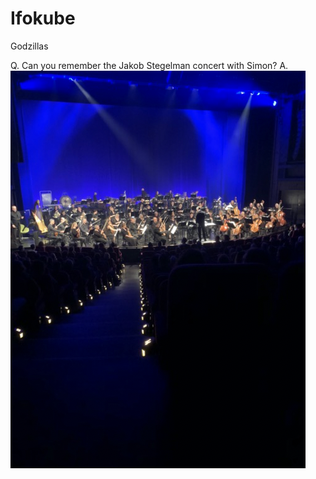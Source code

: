 # Ifokube
Godzillas

Q. Can you remember the Jakob Stegelman concert with Simon?
A. 
![](BearImages/C7F3486C-8C46-4E9F-84B4-AA3765A31304-21986-0000AE06C9CB1796/A42D76CC-B25E-40F0-B73C-2DFEC92C5ABD.png)

<!-- {BearID:EC47D3B1-9068-4648-9D0E-F855E912BF8A-2588-000003C72AFA8A4E} -->
